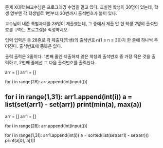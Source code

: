 문제
X대학 M교수님은 프로그래밍 수업을 맡고 있다. 교실엔 학생이 30명이 있는데, 학생 명부엔 각 학생별로 1번부터 30번까지 출석번호가 붙어 있다.

교수님이 내준 특별과제를 28명이 제출했는데, 그 중에서 제출 안 한 학생 2명의 출석번호를 구하는 프로그램을 작성하시오.

입력
입력은 총 28줄로 각 제출자(학생)의 출석번호 n(1 ≤ n ≤ 30)가 한 줄에 하나씩 주어진다. 출석번호에 중복은 없다.

출력
출력은 2줄이다. 1번째 줄엔 제출하지 않은 학생의 출석번호 중 가장 작은 것을 출력하고, 2번째 줄에선 그 다음 출석번호를 출력한다.

arr = []
arr1 = []

for i in range(28):
    arr.append(int(input()))

for i in range(1,31):
    arr1.append(int(i))
a = list(set(arr1) - set(arr))
print(min(a), max(a))
--------------
arr = []
arr1 = []

for i in range(28):
    arr.append(int(input()))

for i in range(1,31):
    arr1.append(int(i))
a = sorted(list(set(arr1) - set(arr)))
print(a[0], a[1])
